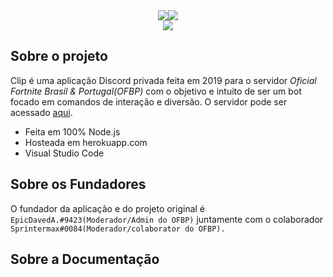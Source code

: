 

<div style="text-align: center; margin: 0 auto;">
  <center><img src="https://cdn.discordapp.com/attachments/642548226293235732/700720299204935731/fortnitelogo.webp" width="auto"/><img src="https://cdn.discordapp.com/attachments/642548226293235732/700721041198022656/clip.png" width="auto"/></center></div>
<div><center><a href="https://nodei.co/npm/discordclip/"><img src="https://nodei.co/npm-dl/discordclip.png"></a></div>



## Sobre o projeto
Clip é uma aplicação Discord privada feita em 2019 para o servidor *Oficial Fortnite Brasil & Portugal(OFBP)* com o objetivo e intuito de ser um bot focado em comandos de interação e diversão. O servidor pode ser acessado [aqui](https://discord.gg/fornitebr-pt).

- Feita em 100% Node.js
- Hosteada em herokuapp.com
- Visual Studio Code

## Sobre os Fundadores
O fundador da aplicação e do projeto original é `EpicDavedA.#9423(Moderador/Admin do OFBP)` juntamente com o colaborador `Sprintermax#0084(Moderador/colaborator do OFBP).`

## Sobre a Documentação

